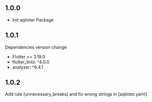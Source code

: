 ## 1.0.0
* Init aqlinter Package

## 1.0.1
Dependencies version change
* Flutter >= 3.19.0
* flutter_lints: ^4.0.0
* analyzer: ^6.4.1

## 1.0.2
Add rule [unnecessary_breaks] and fix wrong strings in [aqlinter.yaml]
